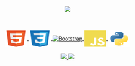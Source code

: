 <div align = "center">

  <a href="https://github.com/bernardo-caetano">
  <img   width="450" src="https://github-readme-stats.vercel.app/api/top-langs/?username=bernardo-caetano&layout=compact&langs_count=7&theme=dark"/>
  
  ##
  <br>
  <div>
    <img align="center" alt="HTML" height="45" width="60" src="https://raw.githubusercontent.com/devicons/devicon/master/icons/html5/html5-original.svg">
    <img align="center" alt="CSS" height="45" width="60" src="https://raw.githubusercontent.com/devicons/devicon/master/icons/css3/css3-original.svg">
    <img align="center" alt="Bootstrap" height="55" width="60" src="https://cdn.jsdelivr.net/gh/devicons/devicon/icons/bootstrap/bootstrap-original.svg" />
    <img align="center" alt="Js" height="45" width="60" src="https://raw.githubusercontent.com/devicons/devicon/master/icons/javascript/javascript-plain.svg">
    <img align="center" alt="Python" height="45" width="60" src="https://raw.githubusercontent.com/devicons/devicon/master/icons/python/python-original.svg">
    
  </div>  
  <br>
  <div>
    <a href = "mailto:bernardocaetanofa@gmail.com"><img src="https://img.shields.io/badge/-Gmail-%23333?style=for-the-badge&logo=gmail&logoColor=white" target="_blank"</a>
    <a href="https://www.linkedin.com/in/bernardo-caetano-fernandes-araujo-03b8511a3/" target="_blank"><img src="https://img.shields.io/badge/-LinkedIn-%230077B5?style=for-the-badge&logo=linkedin&logoColor=white" target="_blank"></a> 
  </div>
</div>

